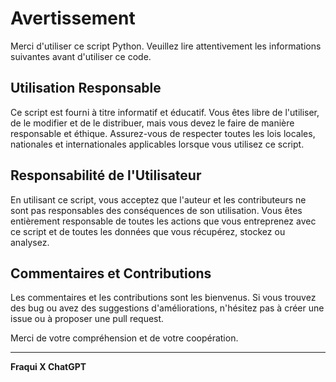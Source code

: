 # Avertissement

Merci d'utiliser ce script Python. Veuillez lire attentivement les informations suivantes avant d'utiliser ce code.

## Utilisation Responsable

Ce script est fourni à titre informatif et éducatif. Vous êtes libre de l'utiliser, de le modifier et de le distribuer, mais vous devez le faire de manière responsable et éthique. Assurez-vous de respecter toutes les lois locales, nationales et internationales applicables lorsque vous utilisez ce script.

## Responsabilité de l'Utilisateur

En utilisant ce script, vous acceptez que l'auteur et les contributeurs ne sont pas responsables des conséquences de son utilisation. Vous êtes entièrement responsable de toutes les actions que vous entreprenez avec ce script et de toutes les données que vous récupérez, stockez ou analysez.

## Commentaires et Contributions

Les commentaires et les contributions sont les bienvenus. Si vous trouvez des bug ou avez des suggestions d'améliorations, n'hésitez pas à créer une issue ou à proposer une pull request.

Merci de votre compréhension et de votre coopération.

---

**Fraqui X ChatGPT**
